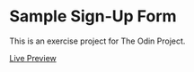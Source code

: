 # Sample Sign-Up Form

This is an exercise project for The Odin Project.

[Live Preview](https://farzad-d.github.io/odin-sign-up-form/)
